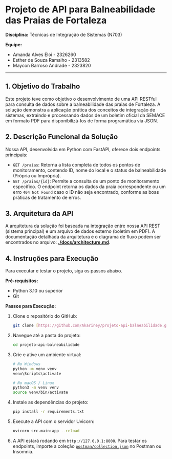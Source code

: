 # Projeto de API para Balneabilidade das Praias de Fortaleza

**Disciplina:** Técnicas de Integração de Sistemas (N703)

**Equipe:**
* Amanda Alves Eloi - 2326260
* Esther de Souza Ramalho - 2313582
* Maycon Barroso Andrade - 2323820

---

## 1. Objetivo do Trabalho

Este projeto teve como objetivo o desenvolvimento de uma API RESTful para consulta de dados sobre a balneabilidade das praias de Fortaleza. A solução demonstra a aplicação prática dos conceitos de integração de sistemas, extraindo e processando dados de um boletim oficial da SEMACE em formato PDF para disponibilizá-los de forma programática via JSON.

## 2. Descrição Funcional da Solução

Nossa API, desenvolvida em Python com FastAPI, oferece dois endpoints principais:

* `GET /praias`: Retorna a lista completa de todos os pontos de monitoramento, contendo ID, nome do local e o status de balneabilidade (Própria ou Imprópria).
* `GET /praias/{id}`: Permite a consulta de um ponto de monitoramento específico. O endpoint retorna os dados da praia correspondente ou um erro `404 Not Found` caso o ID não seja encontrado, conforme as boas práticas de tratamento de erros.

## 3. Arquitetura da API

A arquitetura da solução foi baseada na integração entre nossa API REST (sistema principal) e um arquivo de dados externo (boletim em PDF). A documentação detalhada da arquitetura e o diagrama de fluxo podem ser encontrados no arquivo: **[./docs/architecture.md](./docs/architecture.md)**.

## 4. Instruções para Execução

Para executar e testar o projeto, siga os passos abaixo.

**Pré-requisitos:**
* Python 3.10 ou superior
* Git

**Passos para Execução:**
1.  Clone o repositório do GitHub:
    ```bash
    git clone [https://github.com/Akariney/projeto-api-balneabilidade.git](https://github.com/Akariney/projeto-api-balneabilidade.git)
    ```
2.  Navegue até a pasta do projeto:
    ```bash
    cd projeto-api-balneabilidade
    ```
3.  Crie e ative um ambiente virtual:
    ```bash
    # No Windows
    python -m venv venv
    venv\Scripts\activate

    # No macOS / Linux
    python3 -m venv venv
    source venv/bin/activate
    ```
4.  Instale as dependências do projeto:
    ```bash
    pip install -r requirements.txt
    ```
5.  Execute a API com o servidor Uvicorn:
    ```bash
    uvicorn src.main:app --reload
    ```
6.  A API estará rodando em `http://127.0.0.1:8000`. Para testar os endpoints, importe a coleção [`postman/collection.json`](./postman/collection.json) no Postman ou Insomnia.